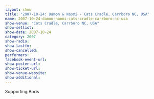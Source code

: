 ```yaml
---
layout: show
title: "2007-10-24: Damon & Naomi - Cats Cradle, Carrboro NC, USA"
name: 2007-10-24-damon-naomi-cats-cradle-carrboro-nc-usa
show-venue: "Cats Cradle, Carrboro NC, USA"
show-setlist: 
show-date: 2007-10-24
category: 2007
show-radio: 
show-lastfm: 
show-cancelled: 
performers: 
facebook-event-url: 
show-poster-url: 
show-ticket-url: 
show-venue-website: 
show-additional: 
---
```


Supporting Boris